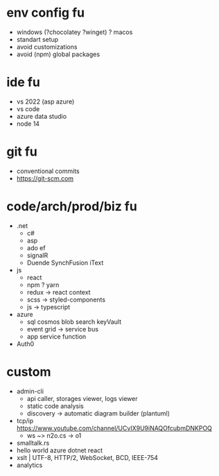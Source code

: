 # env config fu
* windows (?chocolatey ?winget) ? macos
* standart setup
* avoid customizations
* avoid (npm) global packages

# ide fu
* vs 2022 (asp azure) 
* vs code
* azure data studio
* node 14

# git fu
* conventional commits
* https://git-scm.com

# code/arch/prod/biz fu
* .net
  * c#
  * asp
  * ado ef
  * signalR
  * Duende SynchFusion iText
* js
  * react
  * npm ? yarn
  * redux -> react context
  * scss -> styled-components
  * js -> typescript
* azure
  * sql cosmos blob search keyVault
  * event grid -> service bus
  * app service function
* Auth0


# custom
* admin-cli
  * api caller, storages viewer, logs viewer
  * static code analysis
  * discovery -> automatic diagram builder (plantuml)
* tcp/ip https://www.youtube.com/channel/UCvIX9U9iNAQOfcubmDNKPOQ
  * ws ~> n2o.cs -> o1
* smalltalk.rs
* hello world azure dotnet react
* xslt | UTF-8, HTTP/2, WebSocket, BCD, IEEE-754
* analytics
